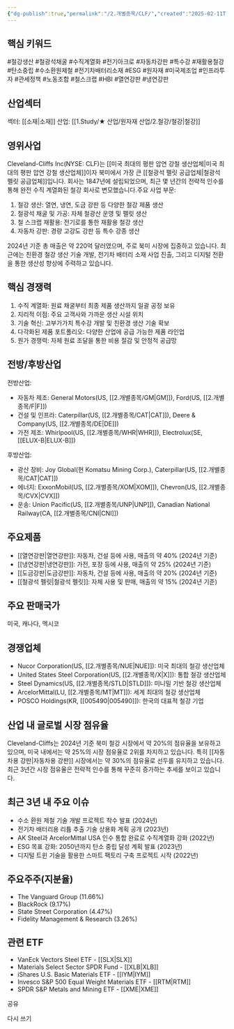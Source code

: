 ```yaml
---
{"dg-publish":true,"permalink":"/2.개별종목/CLF/","created":"2025-02-11T12:50:17.629+09:00","updated":"2025-07-29T21:37:04.474+09:00"}
---
```


## 핵심 키워드

#철강생산 #철광석채굴 #수직계열화 #전기아크로 #자동차강판 #특수강 #재활용철강 #탄소중립 #수소환원제철 #전기차배터리소재 #ESG #원자재 #미국제조업 #인프라투자 #관세정책 #노동조합 #철스크랩 #HBI #열연강판 #냉연강판

## 산업섹터

섹터: [[소재\|소재]]
산업: [[1.Study/★ 산업/원자재 산업/2.철강/철강\|철강]]

## 영위사업

Cleveland-Cliffs Inc(NYSE: CLF)는 [[미국 최대의 평판 압연 강철 생산업체\|미국 최대의 평판 압연 강철 생산업체]]이자 북미에서 가장 큰 [[철광석 펠릿 공급업체\|철광석 펠릿 공급업체]]입니다. 회사는 1847년에 설립되었으며, 최근 몇 년간의 전략적 인수를 통해 완전 수직 계열화된 철강 회사로 변모했습니다.주요 사업 부문:

1. 철강 생산: 열연, 냉연, 도금 강판 등 다양한 철강 제품 생산
2. 철광석 채굴 및 가공: 자체 철광산 운영 및 펠릿 생산
3. 철 스크랩 재활용: 전기로를 통한 재활용 철강 생산
4. 자동차 강판: 경량 고강도 강판 등 특수 강종 생산

2024년 기준 총 매출은 약 220억 달러였으며, 주로 북미 시장에 집중하고 있습니다. 최근에는 친환경 철강 생산 기술 개발, 전기차 배터리 소재 사업 진출, 그리고 디지털 전환을 통한 생산성 향상에 주력하고 있습니다.

## 핵심 경쟁력

1. 수직 계열화: 원료 채굴부터 최종 제품 생산까지 일괄 공정 보유
2. 지리적 이점: 주요 고객사와 가까운 생산 시설 위치
3. 기술 혁신: 고부가가치 특수강 개발 및 친환경 생산 기술 확보
4. 다각화된 제품 포트폴리오: 다양한 산업에 공급 가능한 제품 라인업
5. 원가 경쟁력: 자체 원료 조달을 통한 비용 절감 및 안정적 공급망

## 전방/후방산업

전방산업:

- 자동차 제조: General Motors(US, [[2.개별종목/GM\|GM]]), Ford(US, [[2.개별종목/F\|F]])
- 건설 및 인프라: Caterpillar(US, [[2.개별종목/CAT\|CAT]]), Deere & Company(US, [[2.개별종목/DE\|DE]])
- 가전 제조: Whirlpool(US, [[2.개별종목/WHR\|WHR]]), Electrolux(SE, [[ELUX-B\|ELUX-B]])

후방산업:

- 광산 장비: Joy Global(현 Komatsu Mining Corp.), Caterpillar(US, [[2.개별종목/CAT\|CAT]])
- 에너지: ExxonMobil(US, [[2.개별종목/XOM\|XOM]]), Chevron(US, [[2.개별종목/CVX\|CVX]])
- 운송: Union Pacific(US, [[2.개별종목/UNP\|UNP]]), Canadian National Railway(CA, [[2.개별종목/CNI\|CNI]])

## 주요제품

- [[열연강판\|열연강판]]: 자동차, 건설 등에 사용, 매출의 약 40% (2024년 기준)
- [[냉연강판\|냉연강판]]: 가전, 포장 등에 사용, 매출의 약 25% (2024년 기준)
- [[도금강판\|도금강판]]: 자동차, 건설 등에 사용, 매출의 약 20% (2024년 기준)
- [[철광석 펠릿\|철광석 펠릿]]: 자체 사용 및 판매, 매출의 약 15% (2024년 기준)

## 주요 판매국가

미국, 캐나다, 멕시코

## 경쟁업체

- Nucor Corporation(US, [[2.개별종목/NUE\|NUE]]): 미국 최대의 철강 생산업체
- United States Steel Corporation(US, [[2.개별종목/X\|X]]): 통합 철강 생산업체
- Steel Dynamics(US, [[2.개별종목/STLD\|STLD]]): 미니밀 기반 철강 생산업체
- ArcelorMittal(LU, [[2.개별종목/MT\|MT]]): 세계 최대의 철강 생산업체
- POSCO Holdings(KR, [[005490\|005490]]): 한국의 대표적 철강 기업

## 산업 내 글로벌 시장 점유율

Cleveland-Cliffs는 2024년 기준 북미 철강 시장에서 약 20%의 점유율을 보유하고 있으며, 미국 내에서는 약 25%의 시장 점유율로 2위를 차지하고 있습니다. 특히 [[자동차용 강판\|자동차용 강판]] 시장에서는 약 30%의 점유율로 선두를 유지하고 있습니다. 최근 3년간 시장 점유율은 전략적 인수를 통해 꾸준히 증가하는 추세를 보이고 있습니다.

## 최근 3년 내 주요 이슈

- 수소 환원 제철 기술 개발 프로젝트 착수 발표 (2024년)
- 전기차 배터리용 리튬 추출 기술 상용화 계획 공개 (2023년)
- AK Steel과 ArcelorMittal USA 인수 통합 완료로 수직계열화 강화 (2022년)
- ESG 목표 강화: 2050년까지 탄소 중립 달성 계획 발표 (2023년)
- 디지털 트윈 기술을 활용한 스마트 팩토리 구축 프로젝트 시작 (2022년)

## 주요주주(지분율)

- The Vanguard Group (11.66%)
- BlackRock (9.17%)
- State Street Corporation (4.47%)
- Fidelity Management & Research (3.26%)

## 관련 ETF

- VanEck Vectors Steel ETF - [[SLX\|SLX]]
- Materials Select Sector SPDR Fund - [[XLB\|XLB]]
- iShares U.S. Basic Materials ETF - [[IYM\|IYM]]
- Invesco S&P 500 Equal Weight Materials ETF - [[RTM\|RTM]]
- SPDR S&P Metals and Mining ETF - [[XME\|XME]]

공유

다시 쓰기